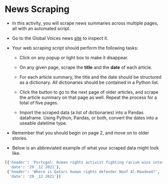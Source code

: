 # News Scraping

* In this activity, you will scrape news summaries across multiple pages, all with an automated script.

* Go to the Global Voices news [site](https://globalvoices.org/page/2/) to inspect it.

* Your web scraping script should perform the following tasks:

  * Click on any popup or light box to make it disappear.

  * On any given page, scrape the **title** and the **date** of each article.

  * For each article summary, the title and the date should be structured as a dictionary. All dictionaries should be contained in a Python list.

  * Click the button to go to the next page of older articles, and scrape the article summary on that page as well. Repeat the process for a total of five pages.

  * Import the scraped data (a list of dictionaries) into a Pandas dataframe. Using Python, Pandas, or both, convert the dates into a useable datetime type.

* Remember that you should begin on page 2, and move on to older stories.

* Below is an abbreviated example of what your scraped data might look like.

```python
[{'header': 'Portugal: Human rights activist fighting racism wins international award',
  'date': '29 _12 2021'},
 {'header': 'Where is Qatari human rights defender Noof Al-Maadeed?',
  'date': '29 _12 2021'}]
```
